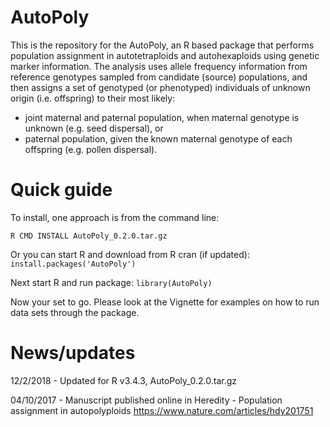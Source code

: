 # AutoPoly 

This is the repository for the AutoPoly, an R based package that performs population assignment in autotetraploids and autohexaploids using genetic marker information. The analysis uses allele frequency information from reference genotypes sampled from candidate (source) populations, and then assigns a set of genotyped (or phenotyped) individuals of unknown origin (i.e. offspring) to their most likely: 

* joint maternal and paternal population, when maternal genotype is unknown (e.g. seed dispersal), or 
* paternal population, given the known maternal genotype of each offspring (e.g. pollen dispersal).

# Quick guide

To install, one approach is from the command line:

  `R CMD INSTALL AutoPoly_0.2.0.tar.gz`

Or you can start R and download from R cran (if updated):
  `install.packages('AutoPoly')`

Next start R and run package:
  `library(AutoPoly)`

Now your set to go. Please look at the Vignette for examples on how to run data sets through the package.

# News/updates

12/2/2018 - Updated for R v3.4.3, AutoPoly_0.2.0.tar.gz

04/10/2017 - Manuscript published online in Heredity - Population assignment in autopolyploids
https://www.nature.com/articles/hdy201751



